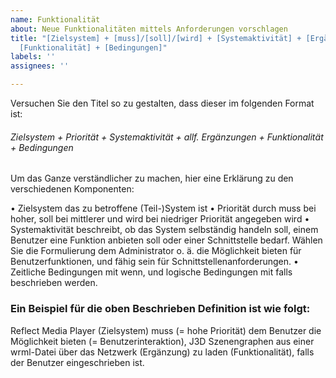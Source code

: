 ```yaml
---
name: Funktionalität
about: Neue Funktionalitäten mittels Anforderungen vorschlagen
title: "[Zielsystem] + [muss]/[soll]/[wird] + [Systemaktivität] + [Ergänzungen] +
  [Funktionalität] + [Bedingungen]"
labels: ''
assignees: ''

---
```


Versuchen Sie den Titel so zu gestalten, dass dieser im folgenden Format ist:
###### Zielsystem + Priorität + Systemaktivität + allf. Ergänzungen + Funktionalität + Bedingungen ######

Um das Ganze verständlicher zu machen, hier eine Erklärung zu den verschiedenen Komponenten:

•	Zielsystem das zu betroffene (Teil-)System ist
•	Priorität durch muss bei hoher, soll bei mittlerer und wird bei niedriger Priorität angegeben wird
•	Systemaktivität beschreibt, ob das System selbständig handeln soll, einem Benutzer eine Funktion anbieten soll oder einer Schnittstelle bedarf. Wählen Sie die Formulierung dem Administrator o. ä. die Möglichkeit bieten für Benutzerfunktionen, und fähig sein für Schnittstellenanforderungen.
•	Zeitliche Bedingungen mit wenn, und logische Bedingungen mit falls beschrieben werden.

### Ein Beispiel für die oben Beschrieben Definition ist wie folgt: ###
Reflect Media Player (Zielsystem) muss (= hohe Priorität) dem Benutzer die Möglichkeit bieten (= Benutzerinteraktion), J3D Szenengraphen aus einer wrml-Datei über das Netzwerk (Ergänzung) zu laden (Funktionalität), falls der Benutzer eingeschrieben ist.
